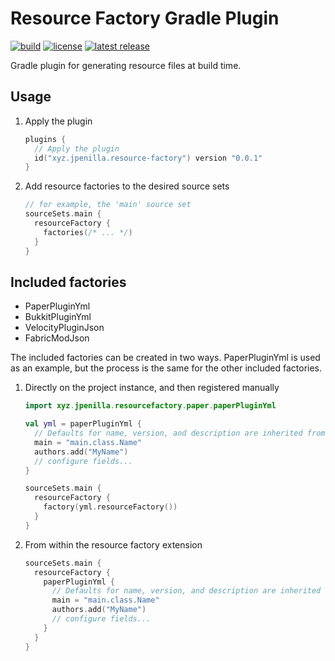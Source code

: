 # Resource Factory Gradle Plugin

[![build](https://img.shields.io/github/actions/workflow/status/jpenilla/resource-factory/build.yml?branch=master)](https://github.com/jpenilla/resource-factory/actions)
[![license](https://img.shields.io/badge/license-Apache--2.0-blue)](LICENSE)
[![latest release](https://img.shields.io/gradle-plugin-portal/v/xyz.jpenilla.resource-factory)](https://plugins.gradle.org/plugin/xyz.jpenilla.resource-factory)

Gradle plugin for generating resource files at build time.

## Usage

1) Apply the plugin
    ```kotlin
    plugins {
      // Apply the plugin
      id("xyz.jpenilla.resource-factory") version "0.0.1"
    }
    ```
2) Add resource factories to the desired source sets
    ```kotlin
    // for example, the 'main' source set
    sourceSets.main {
      resourceFactory {
        factories(/* ... */)
      }
    }
    ```

## Included factories

- PaperPluginYml
- BukkitPluginYml
- VelocityPluginJson
- FabricModJson

The included factories can be created in two ways.
PaperPluginYml is used as an example, but the process is the same for the other included factories.

1) Directly on the project instance, and then registered manually
    ```kotlin
    import xyz.jpenilla.resourcefactory.paper.paperPluginYml
    
    val yml = paperPluginYml {
      // Defaults for name, version, and description are inherited from the Gradle project
      main = "main.class.Name"
      authors.add("MyName")
      // configure fields...
    }

    sourceSets.main {
      resourceFactory {
        factory(yml.resourceFactory())
      }
    }
    ```
2) From within the resource factory extension
    ```kotlin
    sourceSets.main {
      resourceFactory {
        paperPluginYml {
          // Defaults for name, version, and description are inherited from the Gradle project
          main = "main.class.Name"
          authors.add("MyName")
          // configure fields...
        }
      }
    }
    ```
